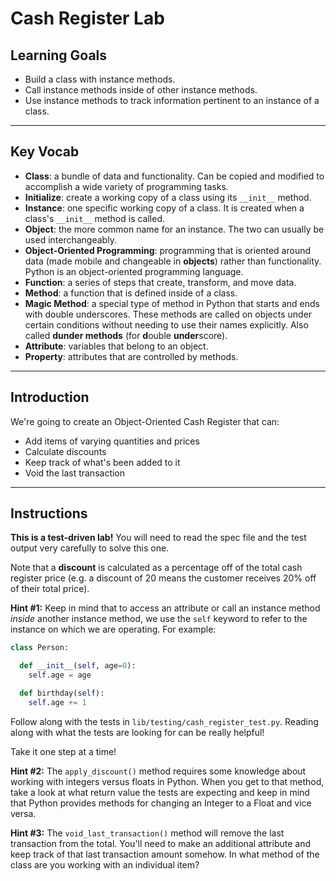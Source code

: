 # Cash Register Lab

## Learning Goals

- Build a class with instance methods.
- Call instance methods inside of other instance methods.
- Use instance methods to track information pertinent to an instance of a class.

***

## Key Vocab

- **Class**: a bundle of data and functionality. Can be copied and modified to
accomplish a wide variety of programming tasks.
- **Initialize**: create a working copy of a class using its `__init__`
method.
- **Instance**: one specific working copy of a class. It is created when a
class's `__init__` method is called.
- **Object**: the more common name for an instance. The two can usually be used
interchangeably.
- **Object-Oriented Programming**: programming that is oriented around data
(made mobile and changeable in **objects**) rather than functionality. Python
is an object-oriented programming language.
- **Function**: a series of steps that create, transform, and move data.
- **Method**: a function that is defined inside of a class.
- **Magic Method**: a special type of method in Python that starts and ends
with double underscores. These methods are called on objects under certain
conditions without needing to use their names explicitly. Also called **dunder
methods** (for **d**ouble **under**score).
- **Attribute**: variables that belong to an object.
- **Property**: attributes that are controlled by methods.

***

## Introduction

We're going to create an Object-Oriented Cash Register that can:

- Add items of varying quantities and prices
- Calculate discounts
- Keep track of what's been added to it
- Void the last transaction

***

## Instructions

**This is a test-driven lab!** You will need to read the spec file and the test
output very carefully to solve this one.

Note that a **discount** is calculated as a percentage off of the total cash
register price (e.g. a discount of 20 means the customer receives 20% off of
their total price).

**Hint #1:** Keep in mind that to access an attribute or call an instance method
_inside_ another instance method, we use the `self` keyword to refer to the
instance on which we are operating. For example:

```py
class Person:

  def __init__(self, age=0):
    self.age = age

  def birthday(self):
    self.age += 1
```

Follow along with the tests in `lib/testing/cash_register_test.py`. Reading
along with what the tests are looking for can be really helpful!

Take it one step at a time!

**Hint #2:** The `apply_discount()` method requires some knowledge about working
with integers versus floats in Python. When you get to that method, take a look
at what return value the tests are expecting and keep in mind that Python
provides methods for changing an Integer to a Float and vice versa.

**Hint #3:** The `void_last_transaction()` method will remove the last
transaction from the total. You'll need to make an additional attribute and keep
track of that last transaction amount somehow. In what method of the class are
you working with an individual item?
